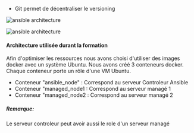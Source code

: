 - Git permet de décentraliser le versioning 

![ansible architecture](/testgitessai/katagit/git_training_part1/assets/git_users_archi.png)

![ansible architecture](/devopsteam/scenarios/ansible_training_part1/assets/ansible_architecture.png)

#### Architecture utilisée durant la formation
Afin d'optimiser les ressources nous avons choisi d'utiliser des images docker avec un système Ubuntu. 
Nous avons créé 3 conteneurs docker. Chaque conteneur porte un rôle d'une VM Ubuntu.

- Conteneur "ansible_node" : Correspond au serveur Controleur Ansible
- Conteneur "managed_node1 : Correspond au serveur managé 1
- Conteneur "managed_node2 : Correspond au serveur managé 2

##### *Remarque:*
Le serveur controleur peut avoir aussi le role d'un serveur managé 
